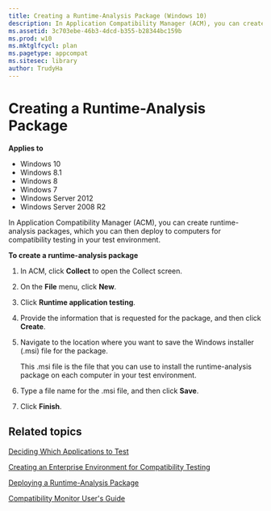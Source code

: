 ```yaml
---
title: Creating a Runtime-Analysis Package (Windows 10)
description: In Application Compatibility Manager (ACM), you can create runtime-analysis packages, which you can then deploy to computers for compatibility testing in your test environment.
ms.assetid: 3c703ebe-46b3-4dcd-b355-b28344bc159b
ms.prod: w10
ms.mktglfcycl: plan
ms.pagetype: appcompat
ms.sitesec: library
author: TrudyHa
---
```


# Creating a Runtime-Analysis Package


**Applies to**

-   Windows 10
-   Windows 8.1
-   Windows 8
-   Windows 7
-   Windows Server 2012
-   Windows Server 2008 R2

In Application Compatibility Manager (ACM), you can create runtime-analysis packages, which you can then deploy to computers for compatibility testing in your test environment.

**To create a runtime-analysis package**

1.  In ACM, click **Collect** to open the Collect screen.

2.  On the **File** menu, click **New**.

3.  Click **Runtime application testing**.

4.  Provide the information that is requested for the package, and then click **Create**.

5.  Navigate to the location where you want to save the Windows installer (.msi) file for the package.

    This .msi file is the file that you can use to install the runtime-analysis package on each computer in your test environment.

6.  Type a file name for the .msi file, and then click **Save**.

7.  Click **Finish**.

## Related topics


[Deciding Which Applications to Test](deciding-which-applications-to-test.md)

[Creating an Enterprise Environment for Compatibility Testing](creating-an-enterprise-environment-for-compatibility-testing.md)

[Deploying a Runtime-Analysis Package](deploying-a-runtime-analysis-package.md)

[Compatibility Monitor User's Guide](compatibility-monitor-users-guide.md)

 

 





